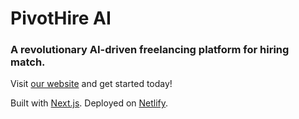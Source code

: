# PivotHire AI

### A revolutionary AI-driven freelancing platform for hiring match.

Visit [our website](https://www.pivothire.tech/) and get started today!

Built with [Next.js](https://nextjs.org). Deployed on [Netlify](https://www.netlify.com/).
